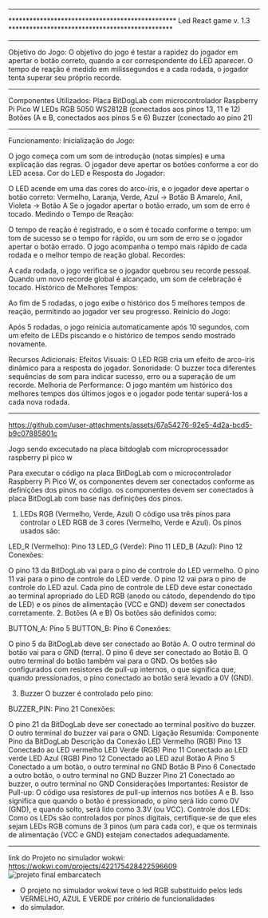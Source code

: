 **********************************************************************************************************************
************************************************ Led React game v. 1.3 ***********************************************
**********************************************************************************************************************

Objetivo do Jogo:
O objetivo do jogo é testar a rapidez do jogador em apertar o botão correto, quando a cor correspondente do LED aparecer. 
O tempo de reação é medido em milissegundos e a cada rodada, o jogador tenta superar seu próprio recorde.

**********************************************************************************************************************

Componentes Utilizados:
Placa BitDogLab com microcontrolador Raspberry Pi Pico W
LEDs RGB 5050 WS2812B (conectados aos pinos 13, 11 e 12)
Botões (A e B, conectados aos pinos 5 e 6)
Buzzer (conectado ao pino 21)

**********************************************************************************************************************

Funcionamento:
Inicialização do Jogo:

O jogo começa com um som de introdução (notas simples) e uma explicação das regras.
O jogador deve apertar os botões conforme a cor do LED acesa.
Cor do LED e Resposta do Jogador:

O LED acende em uma das cores do arco-íris, e o jogador deve apertar o botão correto:
Vermelho, Laranja, Verde, Azul → Botão B
Amarelo, Anil, Violeta → Botão A
Se o jogador apertar o botão errado, um som de erro é tocado.
Medindo o Tempo de Reação:

O tempo de reação é registrado, e o som é tocado conforme o tempo: um tom de sucesso se o tempo for rápido, ou um som de 
erro se o jogador apertar o botão errado.
O jogo acompanha o tempo mais rápido de cada rodada e o melhor tempo de reação global.
Recordes:

A cada rodada, o jogo verifica se o jogador quebrou seu recorde pessoal.
Quando um novo recorde global é alcançado, um som de celebração é tocado.
Histórico de Melhores Tempos:

Ao fim de 5 rodadas, o jogo exibe o histórico dos 5 melhores tempos de reação, permitindo ao jogador ver seu progresso.
Reinício do Jogo:

Após 5 rodadas, o jogo reinicia automaticamente após 10 segundos, com um efeito de LEDs piscando e o histórico de tempos 
sendo mostrado novamente.

Recursos Adicionais:
Efeitos Visuais: O LED RGB cria um efeito de arco-íris dinâmico para a resposta do jogador.
Sonoridade: O buzzer toca diferentes sequências de som para indicar sucesso, erro ou a superação de um recorde.
Melhoria de Performance: O jogo mantém um histórico dos melhores tempos dos últimos jogos e o jogador pode tentar 
superá-los a cada nova rodada.

**********************************************************************************************************************

https://github.com/user-attachments/assets/67a54276-92e5-4d2a-bcd5-b9c07885801c

Jogo sendo excecutado na placa bitdoglab com microprocessador raspberry pi pico w 

Para executar o código na placa BitDogLab com o microcontrolador Raspberry Pi Pico W, os componentes devem ser conectados 
conforme as definições dos pinos no código. 
os componentes devem ser conectados à placa BitDogLab com base nas definições dos pinos.

1. LEDs RGB (Vermelho, Verde, Azul)
O código usa três pinos para controlar o LED RGB de 3 cores (Vermelho, Verde e Azul). Os pinos usados são:

LED_R (Vermelho): Pino 13
LED_G (Verde): Pino 11
LED_B (Azul): Pino 12
Conexões:

O pino 13 da BitDogLab vai para o pino de controle do LED vermelho.
O pino 11 vai para o pino de controle do LED verde.
O pino 12 vai para o pino de controle do LED azul.
Cada pino de controle de LED deve estar conectado ao terminal apropriado do LED RGB (anodo ou cátodo, dependendo do tipo de LED) 
e os pinos de alimentação (VCC e GND) devem ser conectados corretamente.
2. Botões (A e B)
Os botões são definidos como:

BUTTON_A: Pino 5
BUTTON_B: Pino 6
Conexões:

O pino 5 da BitDogLab deve ser conectado ao Botão A. O outro terminal do botão vai para o GND (terra).
O pino 6 deve ser conectado ao Botão B. O outro terminal do botão também vai para o GND.
Os botões são configurados com resistores de pull-up internos, o que significa que, quando pressionados, o pino conectado ao botão 
será levado a 0V (GND).

3. Buzzer
O buzzer é controlado pelo pino:

BUZZER_PIN: Pino 21
Conexões:

O pino 21 da BitDogLab deve ser conectado ao terminal positivo do buzzer.
O outro terminal do buzzer vai para o GND.
Ligação Resumida:
Componente	Pino da BitDogLab	Descrição da Conexão
LED Vermelho (RGB)	Pino 13	Conectado ao LED vermelho
LED Verde (RGB)	Pino 11	Conectado ao LED verde
LED Azul (RGB)	Pino 12	Conectado ao LED azul
Botão A	Pino 5	Conectado a um botão, o outro terminal no GND
Botão B	Pino 6	Conectado a outro botão, o outro terminal no GND
Buzzer	Pino 21	Conectado ao buzzer, o outro terminal no GND
Considerações Importantes:
Resistor de Pull-up: O código usa resistores de pull-up internos nos botões A e B. Isso significa que quando o botão é 
pressionado, o pino será lido como 0V (GND), e quando solto, será lido como 3.3V (ou VCC).
Controle dos LEDs: Como os LEDs são controlados por pinos digitais, certifique-se de que eles sejam LEDs RGB comuns de 
3 pinos (um para cada cor), e que os terminais de alimentação (VCC e GND) estejam conectados adequadamente.

**********************************************************************************************************************


link do Projeto no simulador wokwi:
https://wokwi.com/projects/422175428422596609
![projeto final embarcatech](https://github.com/user-attachments/assets/02588312-e27e-433a-8bf7-2fe0f6811440)

 * O projeto no simulador wokwi teve o led RGB substituido pelos leds VERMELHO, AZUL E VERDE por critério de funcionalidades
 * do simulador.
